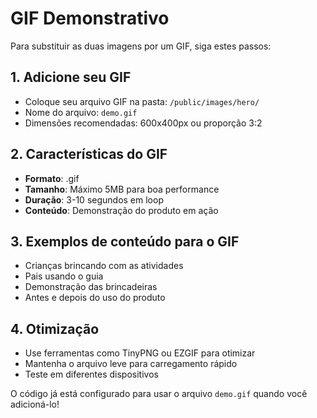 # GIF Demonstrativo

Para substituir as duas imagens por um GIF, siga estes passos:

## 1. Adicione seu GIF
- Coloque seu arquivo GIF na pasta: `/public/images/hero/`
- Nome do arquivo: `demo.gif`
- Dimensões recomendadas: 600x400px ou proporção 3:2

## 2. Características do GIF
- **Formato**: .gif
- **Tamanho**: Máximo 5MB para boa performance
- **Duração**: 3-10 segundos em loop
- **Conteúdo**: Demonstração do produto em ação

## 3. Exemplos de conteúdo para o GIF
- Crianças brincando com as atividades
- Pais usando o guia
- Demonstração das brincadeiras
- Antes e depois do uso do produto

## 4. Otimização
- Use ferramentas como TinyPNG ou EZGIF para otimizar
- Mantenha o arquivo leve para carregamento rápido
- Teste em diferentes dispositivos

O código já está configurado para usar o arquivo `demo.gif` quando você adicioná-lo!





